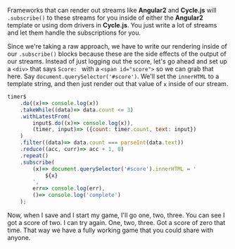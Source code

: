 Frameworks that can render out streams like **Angular2** and **Cycle.js** will `.subscribe()` to these streams for you inside of either the **Angular2** template or using dom drivers in **Cycle.js**. You just write a lot of streams and let them handle the subscriptions for you.

Since we're taking a raw approach, we have to write our rendering inside of our `.subscribe()` blocks because these are the side effects of the output of our streams. Instead of just logging out the score, let's go ahead and set up a `<div>` that says `Score: ` with a `<span id="score">` so we can grab that here. Say `document.querySelector('#score')`. We'll set the `innerHTML` to a template string, and then just render out that value of `x` inside of our stream.

```javascript
timer$
	.do((x)=> console.log(x))
	.takeWhile((data)=> data.count <= 3)
	.withLatestFrom(
		input$.do((x)=> console.log(x)),
		(timer, input)=> ({count: timer.count, text: input})
	)
	.filter((data)=> data.count === parseInt(data.text))
	.reduce((acc, curr)=> acc + 1, 0)
	.repeat()
	.subscribe(
		(x)=> document.querySelector('#score').innerHTML = '
			${x}
		',
		err=> console.log(err),
		()=> console.log('complete')
	);
```

Now, when I save and I start my game, I'll go one, two, three. You can see I got a score of two. I can try again. One, two, three. Got a score of zero that time. That way we have a fully working game that you could share with anyone.